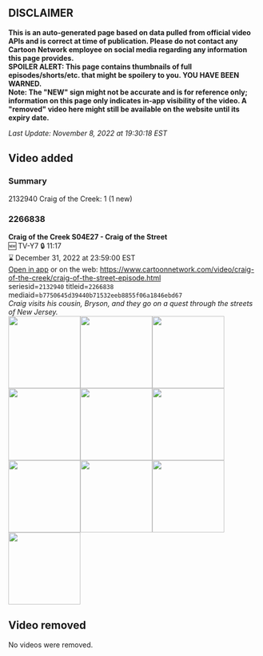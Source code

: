 ## DISCLAIMER
**This is an auto-generated page based on data pulled from official video APIs and is correct at time of publication. Please do not contact any Cartoon Network employee on social media regarding any information this page provides.**  
**SPOILER ALERT: This page contains thumbnails of full episodes/shorts/etc. that might be spoilery to you. YOU HAVE BEEN WARNED.**  
**Note: The "NEW" sign might not be accurate and is for reference only; information on this page only indicates in-app visibility of the video. A "removed" video here might still be available on the website until its expiry date.**  

_Last Update: November 8, 2022 at 19:30:18 EST_
## Video added
### Summary
2132940 Craig of the Creek: 1 (1 new)  
### 2266838
**Craig of the Creek S04E27 - Craig of the Street**  
🆕 TV-Y7 🔒 11:17  
⌛ December 31, 2022 at 23:59:00 EST  
[Open in app](https://cnvideo.sercomkc.org/redirector.html?type=cnapp&seriesid=2132940&titleid=2266838&mediaid=b7750645d39440b71532eeb8855f06a1846ebd67) or on the web: https://www.cartoonnetwork.com/video/craig-of-the-creek/craig-of-the-street-episode.html  
seriesid=`2132940` titleid=`2266838` mediaid=`b7750645d39440b71532eeb8855f06a1846ebd67`  
_Craig visits his cousin, Bryson, and they go on a quest through the streets of New Jersey._  
<a href="https://s3.amazonaws.com/cartoonorchestrator/2266838_001_1280x720.jpg"><img src="https://s3.amazonaws.com/cartoonorchestrator/2266838_001_640x360.jpg" height="144px" /></a><a href="https://s3.amazonaws.com/cartoonorchestrator/2266838_002_1280x720.jpg"><img src="https://s3.amazonaws.com/cartoonorchestrator/2266838_002_640x360.jpg" height="144px" /></a><a href="https://s3.amazonaws.com/cartoonorchestrator/2266838_003_1280x720.jpg"><img src="https://s3.amazonaws.com/cartoonorchestrator/2266838_003_640x360.jpg" height="144px" /></a><a href="https://s3.amazonaws.com/cartoonorchestrator/2266838_004_1280x720.jpg"><img src="https://s3.amazonaws.com/cartoonorchestrator/2266838_004_640x360.jpg" height="144px" /></a><a href="https://s3.amazonaws.com/cartoonorchestrator/2266838_005_1280x720.jpg"><img src="https://s3.amazonaws.com/cartoonorchestrator/2266838_005_640x360.jpg" height="144px" /></a><a href="https://s3.amazonaws.com/cartoonorchestrator/2266838_006_1280x720.jpg"><img src="https://s3.amazonaws.com/cartoonorchestrator/2266838_006_640x360.jpg" height="144px" /></a><a href="https://s3.amazonaws.com/cartoonorchestrator/2266838_007_1280x720.jpg"><img src="https://s3.amazonaws.com/cartoonorchestrator/2266838_007_640x360.jpg" height="144px" /></a><a href="https://s3.amazonaws.com/cartoonorchestrator/2266838_008_1280x720.jpg"><img src="https://s3.amazonaws.com/cartoonorchestrator/2266838_008_640x360.jpg" height="144px" /></a><a href="https://s3.amazonaws.com/cartoonorchestrator/2266838_009_1280x720.jpg"><img src="https://s3.amazonaws.com/cartoonorchestrator/2266838_009_640x360.jpg" height="144px" /></a><a href="https://s3.amazonaws.com/cartoonorchestrator/2266838_010_1280x720.jpg"><img src="https://s3.amazonaws.com/cartoonorchestrator/2266838_010_640x360.jpg" height="144px" /></a>
## Video removed
No videos were removed.  
